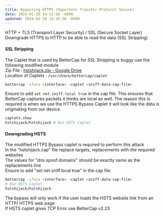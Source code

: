 ```yaml
---
title: Bypassing HTTPS (Hypertext Transfer Protocol Secure)
date: 2024-01-28 14:15:56 -0600
updated: 2024-01-28 14:15:56 -0600
---
```


HTTP + TLS (Transport Layer Security) / SSL (Secure Socket Layer)  
Downgrade HTTPS to HTTP to be able to read the data (SSL Stripping)

#### SSL Stripping

The Caplet that is used by BetterCap for SSL Stripping is buggy use the following modified module  
Zip File : [hstshijack.zip - Google Drive](https://drive.google.com/open?id=1cMAPFxAfi1HG1qqOpMI_3-yTik9WBuTv)  
Location of Caplets : `/usr/share/bettercap/caplet`

````bash
bettercap -iface <interface> -caplet <sniff-data-cap-file>
````

Ensure to add `set net.sniff.local true` in the cap file. This ensures that BetterCap captures packets it thinks are local as well. The reason this is required is when we use the HTTPS Bypass Caplet it will look like the data is originating from our device.

````bash
caplets.show
hstshijack/hstshijack # Run HSTS Caplet
````

#### Downgrading HSTS

The modified HTTPS Bypass caplet is required to perform this attack  
In the "hstshijack.cap" file replace targets, replacements with the required websites  
The values for "dns.spoof.domains" should be exactly same as the replacements line  
Ensure to add "set net.sniff.local true" in the cap file

````bash
bettercap -iface <interface> -caplet <sniff-data-cap-file>
# Run HSTS Caplet
hstshijack/hstshijack 
````

The bypass will only work if the user loads the HSTS website link from an HTTP/ HTTPS web page  
If HSTS caplet gives TCP Error use BetterCap v2.23
